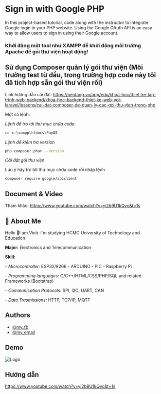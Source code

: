 # Sign in with Google PHP
In this project-based tutorial, code along with the instructor to integrate Google login in your PHP website. Using the Google OAuth API is an easy way to allow users to sign in using their Google account.

### Khởi động một tool như XAMPP để khởi động môi trường Apache để gói thư viện hoạt động!

## Sử dụng Composer quản lý gói thư viện (Môi trường test từ đầu, trong trường hợp code này tôi đã tích hợp sẵn gói thư viện rồi)
Link hướng dẫn cài đặt: https://nentang.vn/app/edu/khoa-hoc/thiet-ke-lap-trinh-web-backend/khoa-hoc-backend-thiet-ke-web-voi-laravel/lessons/cai-dat-composer-de-quan-ly-cac-goi-thu-vien-trong-php

Một số lệnh:

*Lệnh để trỏ tới thư mục chứa code:*
```bash
cd c:\xampp\htdocs\PayOS
```
*Lệnh để kiểm tra version*
```bash
php composer.phar --version
```
*Cài đặt gói thư viện*

Lưu ý hãy trỏ tới thư mục chứa code rồi nhập lệnh
```bash
composer require google/apiclient
```
## Document &  Video
Tham khảo: https://www.youtube.com/watch?v=yi2b9U1kQyc&t=1s


## 🚀 About Me
Hello 👋I am Vinh. I'm studying HCMC University of Technology and Education

**Major:** Electronics and Telecommunication

**Skill:** 

*- Microcontroller:* ESP32/8266 - ARDUINO - PIC - Raspberry Pi

*- Programming languages:* C/C++/HTML/CSS/PHP/SQL and
related Frameworks (Bootstrap)

*- Communication Protocols:* SPI, I2C, UART, CAN

*- Data Trasmissions:* HTTP, TCP/IP, MQTT
## Authors

- [@my_fb](https://www.facebook.com/vcao.vn)
- [@my_email](contact@vinhcaodatabase.com)

## Demo

![Logo](https://codingninja.asia/images/codeninjalogo.png)

## Hướng dẫn

https://www.youtube.com/watch?v=yi2b9U1kQyc&t=1s

